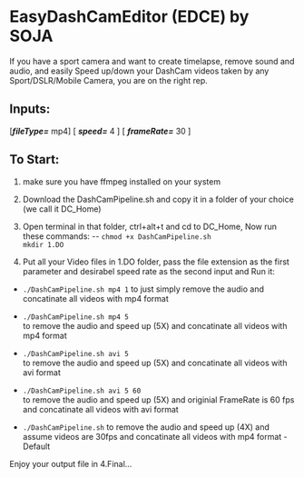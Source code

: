# EasyDashCamEditor (EDCE) by SOJA
If you have a sport camera and want to create timelapse, remove sound and audio, and easily Speed up/down your DashCam videos taken by any Sport/DSLR/Mobile Camera, you are on the right rep.

## Inputs:
[***fileType=*** mp4]  [ ***speed=*** 4 ] [ ***frameRate=*** 30 ]


## To Start:

1. make sure you have ffmpeg installed on your system

2. Download the DashCamPipeline.sh and copy it in a folder of your choice (we call it DC_Home)
3. Open terminal in that folder, ctrl+alt+t and cd to DC_Home, Now run these commands:
-- `chmod +x DashCamPipeline.sh`  
`mkdir 1.DO` 

2. Put all your Video files in 1.DO folder, pass the file extension as the first parameter and desirabel speed rate as the second input and Run it:

-	`./DashCamPipeline.sh mp4 1` 
to just simply remove the audio and concatinate all videos with mp4 format

-	`./DashCamPipeline.sh mp4 5`  
to remove the audio and speed up (5X) and concatinate all videos with mp4 format

-	`./DashCamPipeline.sh avi 5`  
to remove the audio and speed up (5X) and concatinate all videos with avi format

-	`./DashCamPipeline.sh avi 5 60`  
to remove the audio and speed up (5X) and originial FrameRate is 60 fps and concatinate all videos with avi format

-	`./DashCamPipeline.sh` 
to remove the audio and speed up (4X) and assume videos are 30fps and concatinate all videos with mp4 format - Default


Enjoy your output file in 4.Final...


	
  


  
